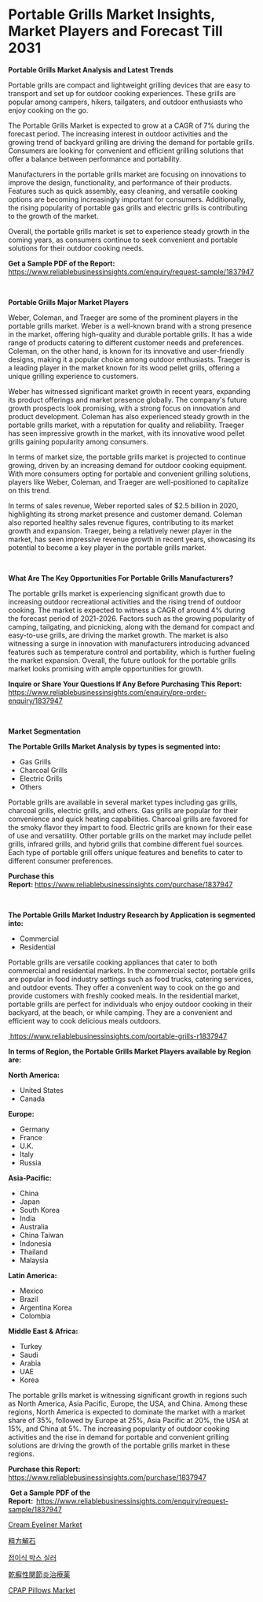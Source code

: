 <p><h1>Portable Grills Market Insights, Market Players and Forecast Till 2031</h1></p><p><strong>Portable Grills Market Analysis and Latest Trends</strong></p>
<p><p>Portable grills are compact and lightweight grilling devices that are easy to transport and set up for outdoor cooking experiences. These grills are popular among campers, hikers, tailgaters, and outdoor enthusiasts who enjoy cooking on the go.</p><p>The Portable Grills Market is expected to grow at a CAGR of 7% during the forecast period. The increasing interest in outdoor activities and the growing trend of backyard grilling are driving the demand for portable grills. Consumers are looking for convenient and efficient grilling solutions that offer a balance between performance and portability.</p><p>Manufacturers in the portable grills market are focusing on innovations to improve the design, functionality, and performance of their products. Features such as quick assembly, easy cleaning, and versatile cooking options are becoming increasingly important for consumers. Additionally, the rising popularity of portable gas grills and electric grills is contributing to the growth of the market.</p><p>Overall, the portable grills market is set to experience steady growth in the coming years, as consumers continue to seek convenient and portable solutions for their outdoor cooking needs.</p></p>
<p><strong>Get a Sample PDF of the Report:&nbsp;</strong> <a href="https://www.reliablebusinessinsights.com/enquiry/request-sample/1837947">https://www.reliablebusinessinsights.com/enquiry/request-sample/1837947</a></p>
<p>&nbsp;</p>
<p><strong>Portable Grills Major Market Players</strong></p>
<p><p>Weber, Coleman, and Traeger are some of the prominent players in the portable grills market. Weber is a well-known brand with a strong presence in the market, offering high-quality and durable portable grills. It has a wide range of products catering to different customer needs and preferences. Coleman, on the other hand, is known for its innovative and user-friendly designs, making it a popular choice among outdoor enthusiasts. Traeger is a leading player in the market known for its wood pellet grills, offering a unique grilling experience to customers.</p><p>Weber has witnessed significant market growth in recent years, expanding its product offerings and market presence globally. The company's future growth prospects look promising, with a strong focus on innovation and product development. Coleman has also experienced steady growth in the portable grills market, with a reputation for quality and reliability. Traeger has seen impressive growth in the market, with its innovative wood pellet grills gaining popularity among consumers.</p><p>In terms of market size, the portable grills market is projected to continue growing, driven by an increasing demand for outdoor cooking equipment. With more consumers opting for portable and convenient grilling solutions, players like Weber, Coleman, and Traeger are well-positioned to capitalize on this trend. </p><p>In terms of sales revenue, Weber reported sales of $2.5 billion in 2020, highlighting its strong market presence and customer demand. Coleman also reported healthy sales revenue figures, contributing to its market growth and expansion. Traeger, being a relatively newer player in the market, has seen impressive revenue growth in recent years, showcasing its potential to become a key player in the portable grills market.</p></p>
<p>&nbsp;</p>
<p><strong>What Are The Key Opportunities For Portable Grills Manufacturers?</strong></p>
<p><p>The portable grills market is experiencing significant growth due to increasing outdoor recreational activities and the rising trend of outdoor cooking. The market is expected to witness a CAGR of around 4% during the forecast period of 2021-2026. Factors such as the growing popularity of camping, tailgating, and picnicking, along with the demand for compact and easy-to-use grills, are driving the market growth. The market is also witnessing a surge in innovation with manufacturers introducing advanced features such as temperature control and portability, which is further fueling the market expansion. Overall, the future outlook for the portable grills market looks promising with ample opportunities for growth.</p></p>
<p><strong>Inquire or Share Your Questions If Any Before Purchasing This Report:</strong> <a href="https://www.reliablebusinessinsights.com/enquiry/pre-order-enquiry/1837947">https://www.reliablebusinessinsights.com/enquiry/pre-order-enquiry/1837947</a></p>
<p>&nbsp;</p>
<p><strong>Market Segmentation</strong></p>
<p><strong>The Portable Grills Market Analysis by types is segmented into:</strong></p>
<p><ul><li>Gas Grills</li><li>Charcoal Grills</li><li>Electric Grills</li><li>Others</li></ul></p>
<p><p>Portable grills are available in several market types including gas grills, charcoal grills, electric grills, and others. Gas grills are popular for their convenience and quick heating capabilities. Charcoal grills are favored for the smoky flavor they impart to food. Electric grills are known for their ease of use and versatility. Other portable grills on the market may include pellet grills, infrared grills, and hybrid grills that combine different fuel sources. Each type of portable grill offers unique features and benefits to cater to different consumer preferences.</p></p>
<p><strong>Purchase this Report:&nbsp;</strong><a href="https://www.reliablebusinessinsights.com/purchase/1837947">https://www.reliablebusinessinsights.com/purchase/1837947</a></p>
<p>&nbsp;</p>
<p><strong>The Portable Grills Market Industry Research by Application is segmented into:</strong></p>
<p><ul><li>Commercial</li><li>Residential</li></ul></p>
<p><p>Portable grills are versatile cooking appliances that cater to both commercial and residential markets. In the commercial sector, portable grills are popular in food industry settings such as food trucks, catering services, and outdoor events. They offer a convenient way to cook on the go and provide customers with freshly cooked meals. In the residential market, portable grills are perfect for individuals who enjoy outdoor cooking in their backyard, at the beach, or while camping. They are a convenient and efficient way to cook delicious meals outdoors.</p></p>
<p><a href="https://www.reliablebusinessinsights.com/portable-grills-r1837947">&nbsp;https://www.reliablebusinessinsights.com/portable-grills-r1837947</a></p>
<p><strong>In terms of Region, the Portable Grills Market Players available by Region are:</strong></p>
<p>
    <p> <strong> North America: </strong>
        <ul>
            <li>United States</li>
            <li>Canada</li>
        </ul>
        </p> 
    <p> <strong> Europe: </strong>
        <ul>
            <li>Germany</li>
            <li>France</li>
            <li>U.K.</li>
            <li>Italy</li>
            <li>Russia</li>
        </ul>
        </p> 
    <p> <strong> Asia-Pacific: </strong>
        <ul>
            <li>China</li>
            <li>Japan</li>
            <li>South Korea</li>
            <li>India</li>
            <li>Australia</li>
            <li>China Taiwan</li>
            <li>Indonesia</li>
            <li>Thailand</li>
            <li>Malaysia</li>
        </ul>
        </p> 
    <p> <strong> Latin America: </strong>
        <ul>
            <li>Mexico</li>
            <li>Brazil</li>
            <li>Argentina Korea</li>
            <li>Colombia</li>
        </ul>
        </p> 
    <p> <strong> Middle East & Africa: </strong>
        <ul>
            <li>Turkey</li>
            <li>Saudi</li>
            <li>Arabia</li>
            <li>UAE</li>
            <li>Korea</li>
        </ul>
    </p>
    </p>
<p><p>The portable grills market is witnessing significant growth in regions such as North America, Asia Pacific, Europe, the USA, and China. Among these regions, North America is expected to dominate the market with a market share of 35%, followed by Europe at 25%, Asia Pacific at 20%, the USA at 15%, and China at 5%. The increasing popularity of outdoor cooking activities and the rise in demand for portable and convenient grilling solutions are driving the growth of the portable grills market in these regions.</p></p>
<p><strong>Purchase this Report: </strong><a href="https://www.reliablebusinessinsights.com/purchase/1837947">https://www.reliablebusinessinsights.com/purchase/1837947</a></p>
<p>&nbsp;<strong>Get a Sample PDF of the Report:&nbsp;&nbsp;</strong><a href="https://www.reliablebusinessinsights.com/enquiry/request-sample/1837947">https://www.reliablebusinessinsights.com/enquiry/request-sample/1837947</a></p>
<p><strong></strong></p>
<p><p><a href="https://github.com/ernidarwin455/Market-Research-Report-List-1/blob/main/cream-eyeliner-market.md">Cream Eyeliner Market</a></p><p><a href="https://github.com/gfggqjbfys368009/Market-Research-Report-List-2/blob/main/1553812140168.md">粗方解石</a></p><p><a href="https://github.com/muchswr/Market-Research-Report-List-1/blob/main/4967974148070.md">접이식 박스 실러</a></p><p><a href="https://github.com/qwpelcjko9242629/Market-Research-Report-List-2/blob/main/7091469140167.md">乾癬性関節炎治療薬</a></p><p><a href="https://github.com/sajonf007/Market-Research-Report-List-1/blob/main/cpap-pillows-market.md">CPAP Pillows Market</a></p></p>